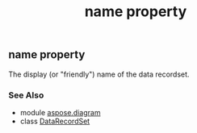 ﻿---
title: name property
second_title: Aspose.Diagram for Python via .NET API References
description: 
type: docs
weight: 110
url: /python-net/aspose.diagram/datarecordset/name/
is_root: false
---

## name property


The display (or "friendly") name of the data recordset.

### See Also
* module [aspose.diagram](../../)
* class [DataRecordSet](/diagram/python-net/aspose.diagram/datarecordset)
